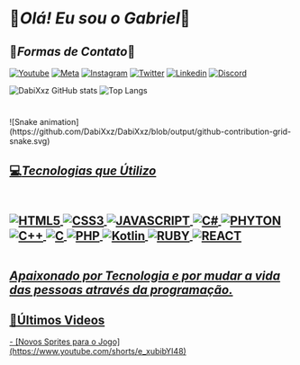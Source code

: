 
<h1>👾<i>Olá! Eu sou o Gabriel</i>👾</h1>

<H2>📱<i>Formas de Contato</i>💬</h2>

[![Youtube](https://img.shields.io/badge/YouTube-FF0000?style=for-the-badge&logo=youtube&logoColor=white)](https://www.youtube.com/channel/UCDReDwX1U9SZvoNkRCpFvWw)
[![Meta](https://img.shields.io/badge/Facebook-1877F2?style=for-the-badge&logo=facebook&logoColor=white)](https://www.facebook.com/profile.php?id=100065445083782)
[![Instagram](https://img.shields.io/badge/Instagram-E4405F?style=for-the-badge&logo=instagram&logoColor=white)](https://www.instagram.com/gabrielhenri2208/)
[![Twitter](https://img.shields.io/badge/Twitter-1DA1F2?style=for-the-badge&logo=twitter&logoColor=white)](https://twitter.com/Gabriel220803)
[![Linkedin](https://img.shields.io/badge/LinkedIn-0077B5?style=for-the-badge&logo=linkedin&logoColor=white)](https://www.linkedin.com/in/gabriel-henrique-b243161a2/)
[![Discord](https://img.shields.io/badge/Discord-7289DA?style=for-the-badge&logo=discord&logoColor=white)](https://discord.com/channels/@me)

<!--Painel de Status-->
![DabiXxz GitHub stats](https://github-readme-stats.vercel.app/api?username=DabiXxz&show_icons=true&theme=radical)
![Top Langs](https://github-readme-stats.vercel.app/api/top-langs/?username=DabiXxz&layout=compact&langs_count=7&theme=radical)
<h1></h1>
![Snake animation](https://github.com/DabiXxz/DabiXxz/blob/output/github-contribution-grid-snake.svg)
<a href="https://github.com/DabiXxz">

<h2>💻<i>Tecnologias que Útilizo</i><h2>
<div style="display: inline_block"><br/>
<img align="center" alt="HTML5" src="https://img.shields.io/badge/HTML5-E34F26?style=for-the-badge&logo=html5&logoColor=white">
<img align="center" alt="CSS3" src="https://img.shields.io/badge/CSS3-1572B6?style=for-the-badge&logo=css3&logoColor=white">
<img align="center" alt="JAVASCRIPT" src="https://img.shields.io/badge/JavaScript-323330?style=for-the-badge&logo=javascript&logoColor=F7DF1E">
<img align="center" alt="C#" src="https://img.shields.io/badge/C%23-239120?style=for-the-badge&logo=c-sharp&logoColor=white">
<img align="center" alt="PHYTON" src="https://img.shields.io/badge/Python-3776AB?style=for-the-badge&logo=python&logoColor=white">
<img align="center" alt="C++" src="https://img.shields.io/badge/C%2B%2B-00599C?style=for-the-badge&logo=c%2B%2B&logoColor=white">
<img align="center" alt="C" src="https://img.shields.io/badge/Java-ED8B00?style=for-the-badge&logo=java&logoColor=white">
<img align="center" alt="PHP" src="https://img.shields.io/badge/PHP-777BB4?style=for-the-badge&logo=php&logoColor=white">
<img align="center" alt="Kotlin" src="https://img.shields.io/badge/Kotlin-0095D5?&style=for-the-badge&logo=kotlin&logoColor=white">
<img align="center" alt="RUBY" src="https://img.shields.io/badge/Ruby-CC342D?style=for-the-badge&logo=ruby&logoColor=white">
<img align="center" alt="REACT" src="https://img.shields.io/badge/React-20232A?style=for-the-badge&logo=react&logoColor=61DAFB">
</div><br/>

<i>Apaixonado por Tecnologia e por mudar a vida das pessoas através da programação.</i>


<h2>🎥Últimos Videos</h2>
- [Novos Sprites para o Jogo](https://www.youtube.com/shorts/e_xubibYI48)<br/>

